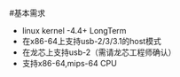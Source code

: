 #基本需求
- linux kernel -4.4+ LongTerm
- 在x86-64上支持usb-2/3/3.1的host模式
- 在龙芯上支持usb-2（需请龙芯工程师确认）
- 支持x86-64,mips-64 CPU

